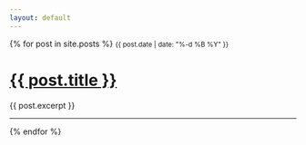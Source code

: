 ```yaml
---
layout: default
---
```


<div>
  {% for post in site.posts %}
    <small>{{ post.date | date: "%-d %B %Y" }}</small>
    <h1><a href="{{ post.url }}">{{ post.title }}</a></h1>
    {{ post.excerpt }}
    <hr />
  {% endfor %}
</div>
